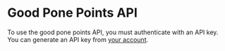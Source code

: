 Good Pone Points API
====================

To use the good pone points API, you must authenticate with an API key.<br>
You can generate an API key from <a href="/account/api_keys">your account</a>.
